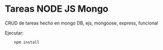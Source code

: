# Tareas NODE JS Mongo 

CRUD de tareas hecho en mongo DB, ejs, mongoose, express, funcional 

Ejecutar: 

```
    npm install
```


